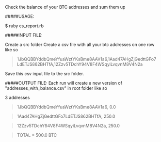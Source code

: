 Check the balance of your BTC addresses and sum them up

#####USAGE:

$ ruby cs_report.rb

#####INPUT FILE:

Create a src folder
Create a csv file with all your btc addresses on one row like so
 >1JbQQBBYddbQmeYfuaWztYKsBme8AAV1a6,1Aad47AHgZjGedttGFo7LdETJS862BHTfA,12Zzv5TDchY94V8F4WSqyiLvqvnM8V4N2a

Save this csv input file to the src folder.

#####OUTPUT FILE:
Each run will create a new version of "addresses_with_balance.csv" in root folder like so

3 addresses

> 1JbQQBBYddbQmeYfuaWztYKsBme8AAV1a6, 0.0

>1Aad47AHgZjGedttGFo7LdETJS862BHTfA, 250.0

>12Zzv5TDchY94V8F4WSqyiLvqvnM8V4N2a, 250.0

>TOTAL = 500.0 BTC
